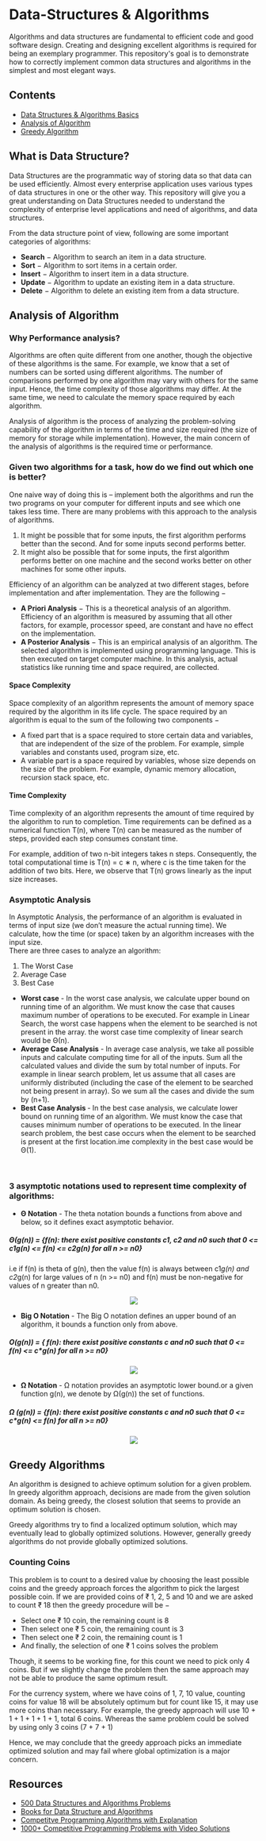 # Data-Structures & Algorithms

Algorithms and data structures are fundamental to efficient code and good software design. Creating and designing excellent algorithms is required for being an exemplary programmer. This repository's goal is to demonstrate how to correctly implement common data structures and algorithms in the simplest and most elegant ways.

## Contents

- [Data Structures & Algorithms Basics](https://github.com/The-Cool-Coders/Data-Structures-and-Algorithms#what-is-data-structure)
- [Analysis of Algorithm](https://github.com/The-Cool-Coders/Data-Structures-and-Algorithms#analysis-of-algorithm)
- [Greedy Algorithm]()

## What is Data Structure?

Data Structures are the programmatic way of storing data so that data can be used efficiently. Almost every enterprise application uses various types of data structures in one or the other way. This repository will give you a great understanding on Data Structures needed to understand the complexity of enterprise level applications and need of algorithms, and data structures.

From the data structure point of view, following are some important categories of algorithms:

- <b>Search</b> − Algorithm to search an item in a data structure.
- <b>Sort</b> − Algorithm to sort items in a certain order.
- <b>Insert</b> − Algorithm to insert item in a data structure.
- <b>Update</b> − Algorithm to update an existing item in a data structure.
- <b>Delete</b> − Algorithm to delete an existing item from a data structure.

## Analysis of Algorithm

### Why Performance analysis?

Algorithms are often quite different from one another, though the objective of these algorithms is the same. For example, we know that a set of numbers can be sorted using different algorithms. The number of comparisons performed by one algorithm may vary with others for the same input. Hence, the time complexity of those algorithms may differ. At the same time, we need to calculate the memory space required by each algorithm.

Analysis of algorithm is the process of analyzing the problem-solving capability of the algorithm in terms of the time and size required (the size of memory for storage while implementation). However, the main concern of the analysis of algorithms is the required time or performance.


### Given two algorithms for a task, how do we find out which one is better?

One naive way of doing this is – implement both the algorithms and run the two programs on your computer for different inputs and see which one takes less time. There are many problems with this approach to the analysis of algorithms.

1) It might be possible that for some inputs, the first algorithm performs better than the second. And for some inputs second performs better.
2) It might also be possible that for some inputs, the first algorithm performs better on one machine and the second works better on other machines for some other inputs.

Efficiency of an algorithm can be analyzed at two different stages, before implementation and after implementation. They are the following −

- <b>A Priori Analysis</b> − This is a theoretical analysis of an algorithm. Efficiency of an algorithm is measured by assuming that all other factors, for example, processor speed, are constant and have no effect on the implementation.
- <b>A Posterior Analysis</b> − This is an empirical analysis of an algorithm. The selected algorithm is implemented using programming language. This is then executed on target computer machine. In this analysis, actual statistics like running time and space required, are collected.

#### Space Complexity
Space complexity of an algorithm represents the amount of memory space required by the algorithm in its life cycle. The space required by an algorithm is equal to the sum of the following two components −

- A fixed part that is a space required to store certain data and variables, that are independent of the size of the problem. For example, simple variables and constants used, program size, etc.
- A variable part is a space required by variables, whose size depends on the size of the problem. For example, dynamic memory allocation, recursion stack space, etc.

#### Time Complexity

Time complexity of an algorithm represents the amount of time required by the algorithm to run to completion. Time requirements can be defined as a numerical function T(n), where T(n) can be measured as the number of steps, provided each step consumes constant time.

For example, addition of two n-bit integers takes n steps. Consequently, the total computational time is T(n) = c ∗ n, where c is the time taken for the addition of two bits. Here, we observe that T(n) grows linearly as the input size increases.

### Asymptotic Analysis

In Asymptotic Analysis, the performance of an algorithm is evaluated in terms of input size (we don’t measure the actual running time). We calculate, how the time (or space) taken by an algorithm increases with the input size.
<br>
There are three cases to analyze an algorithm: 
1) The Worst Case 
2) Average Case 
3) Best Case

- <b>Worst case</b> - In the worst case analysis, we calculate upper bound on running time of an algorithm. We must know the case that causes maximum number of operations to be executed. For example in Linear Search, the worst case happens when the element to be searched is not present in the array. the worst case time complexity of linear search would be Θ(n).
- <b>Average Case Analysis</b> - In average case analysis, we take all possible inputs and calculate computing time for all of the inputs. Sum all the calculated values and divide the sum by total number of inputs. For example in linear search problem, let us assume that all cases are uniformly distributed (including the case of the element to be searched not being present in array). So we sum all the cases and divide the sum by (n+1).
- <b>Best Case Analysis </b> - In the best case analysis, we calculate lower bound on running time of an algorithm. We must know the case that causes minimum number of operations to be executed. In the linear search problem, the best case occurs when the element to be searched is present at the first location.ime complexity in the best case would be Θ(1).
<br>

### 3 asymptotic notations used to represent time complexity of algorithms:
- <b>Θ Notation</b> - The theta notation bounds a functions from above and below, so it defines exact asymptotic behavior.

##### Θ(g(n)) = {f(n): there exist positive constants c1, c2 and n0 such that 0 <= c1*g(n) <= f(n) <= c2*g(n) for all n >= n0}
  
 i.e if f(n) is theta of g(n), then the value f(n) is always between c1*g(n) and c2*g(n) for large values of n (n >= n0) and f(n) must be non-negative for values of n greater than n0.
 <div>
  <p align="center">
    <img src="https://media.geeksforgeeks.org/wp-content/uploads/AlgoAnalysis-1.png"></p>
  
- <b>Big O Notation</b> - The Big O notation defines an upper bound of an algorithm, it bounds a function only from above. 

##### O(g(n)) = { f(n): there exist positive constants c and n0 such that 0 <= f(n) <= c*g(n) for all n >= n0}

<div>
  <p align="center">
    <img src="https://media.geeksforgeeks.org/wp-content/uploads/AlgoAnalysis-2.png"> </p>
  </div>

- <b>Ω Notation</b> -  Ω notation provides an asymptotic lower bound.or a given function g(n), we denote by Ω(g(n)) the set of functions.

##### Ω (g(n)) = {f(n): there exist positive constants c and n0 such that 0 <= c*g(n) <= f(n) for all n >= n0}

 <div>
  <p align="center">
 <img align="center" src="https://media.geeksforgeeks.org/wp-content/uploads/AlgoAnalysis-3.png"></p>       
  
## Greedy Algorithms

An algorithm is designed to achieve optimum solution for a given problem. In greedy algorithm approach, decisions are made from the given solution domain. As being greedy, the closest solution that seems to provide an optimum solution is chosen.

Greedy algorithms try to find a localized optimum solution, which may eventually lead to globally optimized solutions. However, generally greedy algorithms do not provide globally optimized solutions.

### Counting Coins

This problem is to count to a desired value by choosing the least possible coins and the greedy approach forces the algorithm to pick the largest possible coin. If we are provided coins of ₹ 1, 2, 5 and 10 and we are asked to count ₹ 18 then the greedy procedure will be −

- Select one ₹ 10 coin, the remaining count is 8
- Then select one ₹ 5 coin, the remaining count is 3
- Then select one ₹ 2 coin, the remaining count is 1
- And finally, the selection of one ₹ 1 coins solves the problem

Though, it seems to be working fine, for this count we need to pick only 4 coins. But if we slightly change the problem then the same approach may not be able to produce the same optimum result.

For the currency system, where we have coins of 1, 7, 10 value, counting coins for value 18 will be absolutely optimum but for count like 15, it may use more coins than necessary. For example, the greedy approach will use 10 + 1 + 1 + 1 + 1 + 1, total 6 coins. Whereas the same problem could be solved by using only 3 coins (7 + 7 + 1)

Hence, we may conclude that the greedy approach picks an immediate optimized solution and may fail where global optimization is a major concern.

## Resources

- [500 Data Structures and Algorithms Problems](https://www.quora.com/q/techiedelight/500-Data-Structures-and-Algorithms-interview-questions-and-their-solutions)
- [Books for Data Structure and Algorithms](https://drive.google.com/drive/folders/1bho74NtIOGIz-PesCL53vNoKNUMvQti7?usp=sharing)
- [Competitve Programming Algorithms with Explanation](https://cp-algorithms.com/)
- [1000+ Competitive Programming Problems with Video Solutions](https://docs.google.com/spreadsheets/u/2/d/130TNBp7kVemTJHxooPzgMpykdaVMtniU3kIFpntHxNc/htmlview#gid=84654839)

